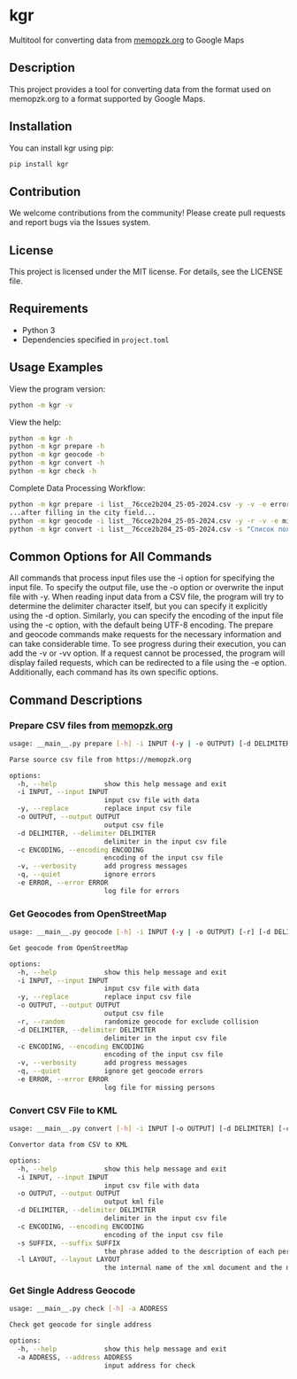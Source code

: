 # kgr
Multitool for converting data from [memopzk.org](https://memopzk.org) to Google Maps

## Description
This project provides a tool for converting data from the format used on memopzk.org to a format supported by Google Maps.

## Installation
You can install kgr using pip:
```sh
pip install kgr
```

## Contribution
We welcome contributions from the community! Please create pull requests and report bugs via the Issues system.

## License
This project is licensed under the MIT license. For details, see the LICENSE file.

## Requirements
 - Python 3
 - Dependencies specified in `project.toml`

## Usage Examples
View the program version:
```sh
python -m kgr -v
```

View the help:
```sh
python -m kgr -h
python -m kgr prepare -h
python -m kgr geocode -h
python -m kgr convert -h
python -m kgr check -h
```

Complete Data Processing Workflow:
```sh
python -m kgr prepare -i list__76cce2b204_25-05-2024.csv -y -v -e errors.txt
...after filling in the city field...
python -m kgr geocode -i list__76cce2b204_25-05-2024.csv -y -r -v -e missing.txt
python -m kgr convert -i list__76cce2b204_25-05-2024.csv -s "Список политзаключённых — Мемориал."
```

## Common Options for All Commands
All commands that process input files use the -i option for specifying the input file. To specify the output file, use the -o option or overwrite the input file with -y. When reading input data from a CSV file, the program will try to determine the delimiter character itself, but you can specify it explicitly using the -d option. Similarly, you can specify the encoding of the input file using the -c option, with the default being UTF-8 encoding. The prepare and geocode commands make requests for the necessary information and can take considerable time. To see progress during their execution, you can add the -v or -vv option. If a request cannot be processed, the program will display failed requests, which can be redirected to a file using the -e option. Additionally, each command has its own specific options.

## Command Descriptions
### Prepare CSV files from [memopzk.org](https://memopzk.org)
```sh
usage: __main__.py prepare [-h] -i INPUT (-y | -o OUTPUT) [-d DELIMITER] [-c ENCODING] [-v] [-q | -e ERROR]

Parse source csv file from https://memopzk.org

options:
  -h, --help            show this help message and exit
  -i INPUT, --input INPUT
                        input csv file with data
  -y, --replace         replace input csv file
  -o OUTPUT, --output OUTPUT
                        output csv file
  -d DELIMITER, --delimiter DELIMITER
                        delimiter in the input csv file
  -c ENCODING, --encoding ENCODING
                        encoding of the input csv file
  -v, --verbosity       add progress messages
  -q, --quiet           ignore errors
  -e ERROR, --error ERROR
                        log file for errors
```

### Get Geocodes from OpenStreetMap
```sh
usage: __main__.py geocode [-h] -i INPUT (-y | -o OUTPUT) [-r] [-d DELIMITER] [-c ENCODING] [-v] [-q | -e ERROR]

Get geocode from OpenStreetMap

options:
  -h, --help            show this help message and exit
  -i INPUT, --input INPUT
                        input csv file with data
  -y, --replace         replace input csv file
  -o OUTPUT, --output OUTPUT
                        output csv file
  -r, --random          randomize geocode for exclude collision
  -d DELIMITER, --delimiter DELIMITER
                        delimiter in the input csv file
  -c ENCODING, --encoding ENCODING
                        encoding of the input csv file
  -v, --verbosity       add progress messages
  -q, --quiet           ignore get geocode errors
  -e ERROR, --error ERROR
                        log file for missing persons
```

### Convert CSV File to KML
```sh
usage: __main__.py convert [-h] -i INPUT [-o OUTPUT] [-d DELIMITER] [-c ENCODING] [-s SUFFIX] [-l LAYOUT]

Convertor data from CSV to KML

options:
  -h, --help            show this help message and exit
  -i INPUT, --input INPUT
                        input csv file with data
  -o OUTPUT, --output OUTPUT
                        output kml file
  -d DELIMITER, --delimiter DELIMITER
                        delimiter in the input csv file
  -c ENCODING, --encoding ENCODING
                        encoding of the input csv file
  -s SUFFIX, --suffix SUFFIX
                        the phrase added to the description of each person
  -l LAYOUT, --layout LAYOUT
                        the internal name of the xml document and the name of the layer on the map
```

### Get Single Address Geocode
```sh
usage: __main__.py check [-h] -a ADDRESS

Check get geocode for single address

options:
  -h, --help            show this help message and exit
  -a ADDRESS, --address ADDRESS
                        input address for check
```
